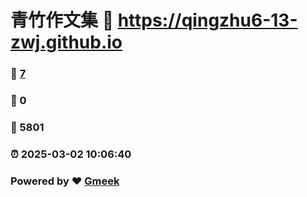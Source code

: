 # 青竹作文集 :link: https://qingzhu6-13-zwj.github.io 
### :page_facing_up: [7](https://qingzhu6-13-zwj.github.io/tag.html) 
### :speech_balloon: 0 
### :hibiscus: 5801 
### :alarm_clock: 2025-03-02 10:06:40 
### Powered by :heart: [Gmeek](https://github.com/Meekdai/Gmeek)
